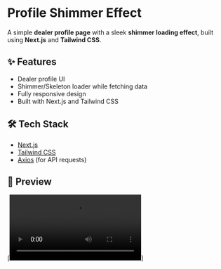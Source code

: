 # Profile Shimmer Effect

A simple **dealer profile page** with a sleek **shimmer loading effect**, built using **Next.js** and **Tailwind CSS**.

## ✨ Features

- Dealer profile UI
- Shimmer/Skeleton loader while fetching data
- Fully responsive design
- Built with Next.js and Tailwind CSS

## 🛠️ Tech Stack

- [Next.js](https://nextjs.org/)
- [Tailwind CSS](https://tailwindcss.com/)
- [Axios](https://axios-http.com/) (for API requests)

## 📸 Preview

[![Profile Shimmer Effect](/docs/profile-shimmer-effect.webm)]
